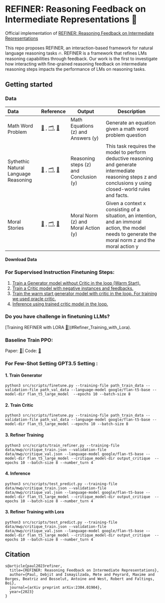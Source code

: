 # REFINER: Reasoning Feedback on Intermediate Representations :rocket:
Official implementation of [REFINER: Reasoning Feedback on Intermediate Representations](https://arxiv.org/pdf/2304.01904.pdf)


This repo proposes REFINER, an interaction-based framework for natural language reasoning tasks 🔥. REFINER is a framework that refines LMs reasoning capabilities through feedback. Our work is the first to investigate how interacting with fine-grained reasoning feedback on intermediate reasoning steps impacts the performance of LMs on reasoning tasks.

## Getting started 

### Data 

| Data                       | Reference                                                    | Output  | Description                                                  |
| :-------------------------- | ------------------------------------------------------------ | ------- | ------------------------------------------------------------ |
| Math Word Problem           | [📖](https://arxiv.org/pdf/2103.07191.pdf) , [🗂️](https://github.com/arkilpatel/SVAMP/tree/main/data/mawps-asdiv-a_svamp_without_questions), [🔗](https://github.com/arkilpatel/SVAMP) | Math Equations (z) and Answers (y) | Generate an equation given a math word problem question |
| Sythethic Natural Language Reasoning          | [📖](https://crfm-helm.readthedocs.io/en/latest/) , [🗂️](https://github.com/stanford-crfm/helm), [🔗](https://github.com/stanford-crfm/helm/tree/main/src/helm/benchmark/scenarios) | Reasoning steps (z) and Conclusion (y) | This task requires the model to perform deductive reasoning and generate intermediate reasoning steps z and conclusions y using closed-world rules and facts. |
| Moral Stories           | [📖](https://aclanthology.org/2021.emnlp-main.54.pdf) , [🗂️](https://tinyurl.com/moral-stories-data), [🔗](https://huggingface.co/datasets/demelin/moral_stories) | Moral Norm (z) and Moral Action (y) | Given a context x consisting of a situation, an intention, and an immoral action, the model needs to generate the moral norm z and the moral action y |


#### Download Data



### For Supervised Instruction Finetuning Steps: 
1. [Train a Generator model without Critic in the loop (Warm Start).](#Train_Generator)
2. [Train a Critic model with negative instances and feedbacks.](#Train_Crtiic)
3. [Train the warm start generator model with critic in the loop. For training we used oracle critic.](#Refiner_Training)
4. [Inference using trained critic model in the loop.](#Inference)

### Do you have challenge in finetuning LLMs? 
[Training REFINER with LORA [📖](https://arxiv.org/pdf/2106.09685.pdf)](#Refiner_Training_with_Lora).

### Baseline Train PPO:
Paper: [📖](https://arxiv.org/abs/2210.01241)| Code: [🔗](https://rl4lms.apps.allenai.org/)


### For Few-Shot Setting GPT3.5 Setting :  


#### 1. Train Generator

```
python3 src/scripts/finetune.py --training-file path_train_data --validation-file path_val_data --language-model google/flan-t5-base --model-dir flan_t5_large_model  --epochs 10 --batch-size 8
```
#### 2. Train Critic
```
python3 src/scripts/finetune.py --training-file path_train_data --validation-file path_val_data --language-model google/flan-t5-base --model-dir flan_t5_large_model --epochs 10 --batch-size 8
```
#### 3. Refiner Training 
```
python3 src/scripts/train_refiner.py --training-file data/mwp/critique_train.json --validation-file data/mwp/critique_val.json --language-model google/flan-t5-base --model-dir flan_t5_large_model --critique_model-dir output_critique  --epochs 10 --batch-size 8 --number_turn 4
```
#### 4. Inference
```
python3 src/scripts/test_predict.py --training-file data/mwp/critique_train.json --validation-file data/mwp/critique_val.json --language-model google/flan-t5-base --model-dir flan_t5_large_model --critique_model-dir output_critique  --epochs 10 --batch-size 8 --number_turn 4
```
#### 3. Refiner Training with Lora 
```
python3 src/scripts/test_predict.py --training-file data/mwp/critique_train.json --validation-file data/mwp/critique_val.json --language-model google/flan-t5-base --model-dir flan_t5_large_model --critique_model-dir output_critique  --epochs 10 --batch-size 8 --number_turn 4
```



## Citation

```
s@article{paul2023refiner,
  title={REFINER: Reasoning Feedback on Intermediate Representations},
  author={Paul, Debjit and Ismayilzada, Mete and Peyrard, Maxime and Borges, Beatriz and Bosselut, Antoine and West, Robert and Faltings, Boi},
  journal={arXiv preprint arXiv:2304.01904},
  year={2023}
}
```

